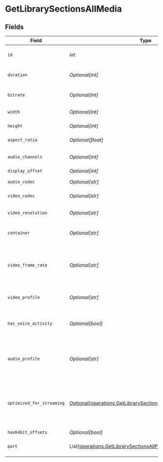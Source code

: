 # GetLibrarySectionsAllMedia


## Fields

| Field                                                                                                                                    | Type                                                                                                                                     | Required                                                                                                                                 | Description                                                                                                                              | Example                                                                                                                                  |
| ---------------------------------------------------------------------------------------------------------------------------------------- | ---------------------------------------------------------------------------------------------------------------------------------------- | ---------------------------------------------------------------------------------------------------------------------------------------- | ---------------------------------------------------------------------------------------------------------------------------------------- | ---------------------------------------------------------------------------------------------------------------------------------------- |
| `id`                                                                                                                                     | *int*                                                                                                                                    | :heavy_check_mark:                                                                                                                       | Unique media identifier.                                                                                                                 | 387322                                                                                                                                   |
| `duration`                                                                                                                               | *Optional[int]*                                                                                                                          | :heavy_minus_sign:                                                                                                                       | Duration of the media in milliseconds.                                                                                                   | 9610350                                                                                                                                  |
| `bitrate`                                                                                                                                | *Optional[int]*                                                                                                                          | :heavy_minus_sign:                                                                                                                       | Bitrate in bits per second.                                                                                                              | 25512                                                                                                                                    |
| `width`                                                                                                                                  | *Optional[int]*                                                                                                                          | :heavy_minus_sign:                                                                                                                       | Video width in pixels.                                                                                                                   | 3840                                                                                                                                     |
| `height`                                                                                                                                 | *Optional[int]*                                                                                                                          | :heavy_minus_sign:                                                                                                                       | Video height in pixels.                                                                                                                  | 1602                                                                                                                                     |
| `aspect_ratio`                                                                                                                           | *Optional[float]*                                                                                                                        | :heavy_minus_sign:                                                                                                                       | Aspect ratio of the video.                                                                                                               | 2.35                                                                                                                                     |
| `audio_channels`                                                                                                                         | *Optional[int]*                                                                                                                          | :heavy_minus_sign:                                                                                                                       | Number of audio channels.                                                                                                                | 6                                                                                                                                        |
| `display_offset`                                                                                                                         | *Optional[int]*                                                                                                                          | :heavy_minus_sign:                                                                                                                       | N/A                                                                                                                                      | 50                                                                                                                                       |
| `audio_codec`                                                                                                                            | *Optional[str]*                                                                                                                          | :heavy_minus_sign:                                                                                                                       | Audio codec used.                                                                                                                        | eac3                                                                                                                                     |
| `video_codec`                                                                                                                            | *Optional[str]*                                                                                                                          | :heavy_minus_sign:                                                                                                                       | Video codec used.                                                                                                                        | hevc                                                                                                                                     |
| `video_resolution`                                                                                                                       | *Optional[str]*                                                                                                                          | :heavy_minus_sign:                                                                                                                       | Video resolution (e.g., 4k).                                                                                                             | 4k                                                                                                                                       |
| `container`                                                                                                                              | *Optional[str]*                                                                                                                          | :heavy_minus_sign:                                                                                                                       | File container type.                                                                                                                     | mkv                                                                                                                                      |
| `video_frame_rate`                                                                                                                       | *Optional[str]*                                                                                                                          | :heavy_minus_sign:                                                                                                                       | Frame rate of the video. Values found include NTSC, PAL, 24p<br/>                                                                        | 24p                                                                                                                                      |
| `video_profile`                                                                                                                          | *Optional[str]*                                                                                                                          | :heavy_minus_sign:                                                                                                                       | Video profile (e.g., main 10).                                                                                                           | main 10                                                                                                                                  |
| `has_voice_activity`                                                                                                                     | *Optional[bool]*                                                                                                                         | :heavy_minus_sign:                                                                                                                       | Indicates whether voice activity is detected.                                                                                            | false                                                                                                                                    |
| `audio_profile`                                                                                                                          | *Optional[str]*                                                                                                                          | :heavy_minus_sign:                                                                                                                       | The audio profile used for the media (e.g., DTS, Dolby Digital, etc.).                                                                   | dts                                                                                                                                      |
| `optimized_for_streaming`                                                                                                                | [Optional[operations.GetLibrarySectionsAllOptimizedForStreaming]](../../models/operations/getlibrarysectionsalloptimizedforstreaming.md) | :heavy_minus_sign:                                                                                                                       | Has this media been optimized for streaming. NOTE: This can be 0, 1, false or true                                                       |                                                                                                                                          |
| `has64bit_offsets`                                                                                                                       | *Optional[bool]*                                                                                                                         | :heavy_minus_sign:                                                                                                                       | N/A                                                                                                                                      | false                                                                                                                                    |
| `part`                                                                                                                                   | List[[operations.GetLibrarySectionsAllPart](../../models/operations/getlibrarysectionsallpart.md)]                                       | :heavy_minus_sign:                                                                                                                       | An array of parts for this media item.                                                                                                   |                                                                                                                                          |